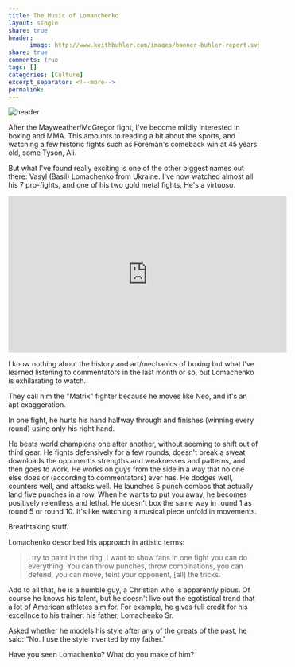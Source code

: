 ```yaml
---
title: The Music of Lomanchenko 
layout: single
share: true
header:
      image: http://www.keithbuhler.com/images/banner-buhler-report.svg
share: true
comments: true
tags: []
categories: [Culture]
excerpt_separator: <!--more-->
permalink: 
---
```



![header](http://d1m4d2e972o4sj.cloudfront.net/photo/5978ea30837fe.jpeg?width=1400)

After the Mayweather/McGregor fight, I've become mildly interested in boxing and MMA. This amounts to reading a bit about the sports, and watching a few historic fights such as Foreman's  comeback win at 45 years old, some Tyson, Ali. 

But what I've found really exciting is one of the other biggest names out there: Vasyl (Basil) Lomachenko from Ukraine. I've now watched almost all his 7 pro-fights, and one of his two gold metal fights. He's a virtuoso. 

<iframe width="560" height="315" src="https://www.youtube.com/embed/QDQYeqLWOfI" frameborder="0" allowfullscreen></iframe>

I know nothing about the history and art/mechanics of boxing but what I've learned listening to commentators in the last month or so, but Lomachenko is exhilarating to watch. 

They call him the "Matrix" fighter because he moves like Neo, and it's an apt exaggeration. 

In one fight, he hurts his hand halfway through and finishes (winning every round) using only his right hand. 

<!--more-->

He beats world champions one after another, without seeming to shift out of third gear. He fights defensively for a few rounds, doesn't break a sweat, downloads the opponent's strengths and weaknesses and patterns, and then goes to work. He works on guys from the side in a way that no one else does or (according to commentators) ever has. He dodges well, counters well, and attacks well. He launches 5 punch combos that actually land five punches in a row. When he wants to put you away, he becomes positively relentless and lethal. He doesn't box the same way in round 1 as round 5 or round 10. It's like watching a musical piece unfold in movements. 

Breathtaking stuff. 

Lomachenko described his approach in artistic terms: 

> I try to paint in the ring. I want to show fans in one fight you can do everything. You can throw punches, throw combinations, you can defend, you can move, feint your opponent, [all] the tricks.



Add to all that, he is a humble guy, a Christian who is apparently pious. Of course he knows his talent, but he doesn't live out the egotistical trend that a lot of American athletes aim for. For example, he gives full credit for his excellnce to his trainer: his father, Lomachenko Sr. 

Asked whether he models his style after any of the greats of the past, he said: "No. I use the style invented by my father."

Have you seen Lomachenko? What do you make of him? 